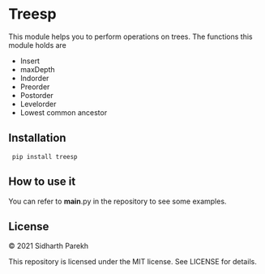 # Treesp
This module helps you to perform operations on trees. The functions this module holds are 
- Insert
- maxDepth
- Indorder
- Preorder
- Postorder
- Levelorder
- Lowest common ancestor

## Installation
``` pip install treesp```

## How to use it
You can refer to __main__.py in the repository to see some examples.

## License
© 2021 Sidharth Parekh

This repository is licensed under the MIT license. See LICENSE for details.
